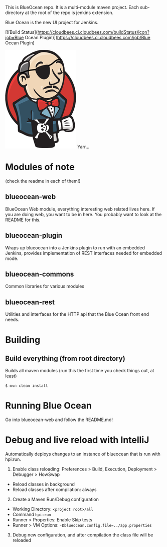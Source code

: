 This is BlueOcean repo. It is a multi-module maven project. Each sub-directory at the root of the repo is jenkins extension. 

Blue Ocean is the new UI project for Jenkins.

[![Build Status](https://cloudbees.ci.cloudbees.com/buildStatus/icon?job=Blue Ocean Plugin)](https://cloudbees.ci.cloudbees.com/job/Blue Ocean Plugin)

![Pirate logo, because it's ocean and stuff](logo-yarrr.png)
Yarr...

# Modules of note
(check the readme in each of them!)

## blueocean-web

BlueOcean Web module, everything interesting web related lives here. If you are doing web, you want to be in here. You probably want to look at the README for this. 

## blueocean-plugin

Wraps up blueocean into a Jenkins plugin to run with an embedded Jenkins, provides implementation of REST interfaces needed for embedded mode. 

## blueocean-commons

Common libraries for various modules

## blueocean-rest

Utilities and interfaces for the HTTP api that the Blue Ocean front end needs. 

    
# Building

## Build everything (from root directory)
Builds all maven modules (run this the first time you check things out, at least)

```
$ mvn clean install
```

# Running Blue Ocean

Go into blueocean-web and follow the README.md!


# Debug and live reload with IntelliJ
Automatically deploys changes to an instance of blueocean that is run with hpi:run.

1. Enable class reloading: Preferences > Build, Execution, Deployment > Debugger > HowSwap
  * Reload classes in background
  * Reload classes after compilation: always
2. Create a Maven Run/Debug configuration
 * Working Directory: `<project root>/all`
 * Command `hpi:run`
 * Runner > Properties: Enable Skip tests
 * Runner > VM Options: `-Dblueocean.config.file=../app.properties`
3. Debug new configuration, and after compilation the class file will be reloaded
